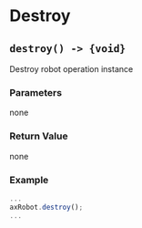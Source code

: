 # Destroy

## `destroy() -> {void}`

Destroy robot operation instance

### Parameters

none

### Return Value

none

### Example

```javascript
...
axRobot.destroy();
...
````
